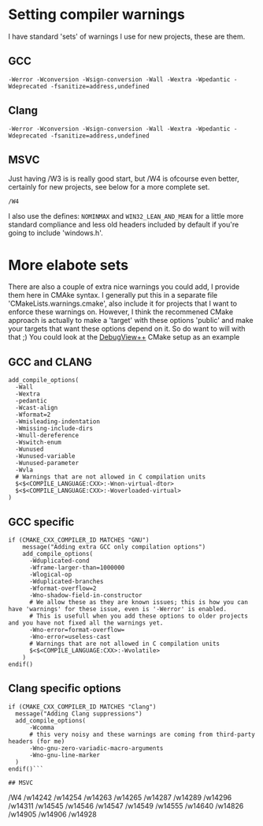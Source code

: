 # Setting compiler warnings

I have standard 'sets' of warnings I use for new projects, these are them.

## GCC

```
-Werror -Wconversion -Wsign-conversion -Wall -Wextra -Wpedantic -Wdeprecated -fsanitize=address,undefined 
```

## Clang

```
-Werror -Wconversion -Wsign-conversion -Wall -Wextra -Wpedantic -Wdeprecated -fsanitize=address,undefined 
```

## MSVC

Just having /W3 is is really good start, but /W4 is ofcourse even better, certainly for new projects, see below for a more complete set.

```
/W4 
```

I also use the defines: `NOMINMAX` and `WIN32_LEAN_AND_MEAN` for a little more standard compliance and less old headers included by default if you're going to include 'windows.h'.

# More elabote sets

There are also a couple of extra nice warnings you could add, I provide them here in CMAke syntax. I generally put this in a separate file 'CMakeLists.warnings.cmake', also include it for projects that I want to enforce these warnings on.
However, I think the recommened CMake approach is actually to make a 'target' with these options 'public' and make your targets that want these options depend on it. So do want to will with that ;)
You could look at the [DebugView++](https://github.com/CobaltFusion/DebugViewPP/blob/develop/CMakeLists.txt#L55) CMake setup as an example

## GCC and CLANG

```
add_compile_options(
  -Wall
  -Wextra
  -pedantic
  -Wcast-align
  -Wformat=2
  -Wmisleading-indentation
  -Wmissing-include-dirs
  -Wnull-dereference
  -Wswitch-enum
  -Wunused
  -Wunused-variable
  -Wunused-parameter
  -Wvla
  # Warnings that are not allowed in C compilation units
  $<$<COMPILE_LANGUAGE:CXX>:-Wnon-virtual-dtor>
  $<$<COMPILE_LANGUAGE:CXX>:-Woverloaded-virtual>
)
```

## GCC specific

```
if (CMAKE_CXX_COMPILER_ID MATCHES "GNU")
    message("Adding extra GCC only compilation options")
    add_compile_options(
      -Wduplicated-cond
      -Wframe-larger-than=1000000
      -Wlogical-op
      -Wduplicated-branches
      -Wformat-overflow=2
      -Wno-shadow-field-in-constructor
      # We allow these as they are known issues; this is how you can have 'warnings' for these issue, even is '-Werror' is enabled.
      # This is usefull when you add these options to older projects and you have not fixed all the warnings yet.
      -Wno-error=format-overflow=
      -Wno-error=useless-cast
      # Warnings that are not allowed in C compilation units
      $<$<COMPILE_LANGUAGE:CXX>:-Wvolatile>
    )
endif()
```

## Clang specific options

```
if (CMAKE_CXX_COMPILER_ID MATCHES "Clang")
  message("Adding Clang suppressions")
  add_compile_options(
      -Wcomma
      # this very noisy and these warnings are coming from third-party headers (for me)
      -Wno-gnu-zero-variadic-macro-arguments
      -Wno-gnu-line-marker
  )
endif()```

## MSVC

```
/W4 /w14242 /w14254 /w14263 /w14265 /w14287 /w14289 /w14296 /w14311 /w14545 /w14546 /w14547 /w14549 /w14555 /w14640 /w14826 /w14905 /w14906 /w14928
```

